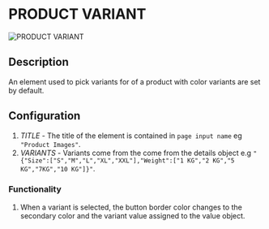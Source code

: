 # PRODUCT VARIANT

![PRODUCT VARIANT](https://i.postimg.cc/15TYhScB/Screenshot-from-2023-01-25-09-24-11.png)

## Description

An element used to pick variants for of a product with color variants are set by default.

## Configuration

1. _TITLE_ - The title of the element is contained in `page input name` eg `"Product Images"`.
2. _VARIANTS_ - Variants come from the come from the details object e.g `"{"Size":["S","M","L","XL","XXL"],"Weight":["1 KG","2 KG","5 KG","7KG","10 KG"]}"`.

### Functionality

1. When a variant is selected, the button border color changes to the secondary color and the variant value assigned to the value object.

